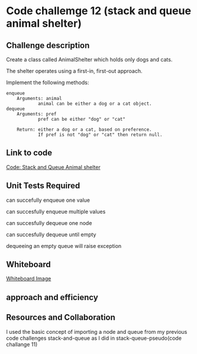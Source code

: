 # Code challemge 12 (stack and queue animal shelter)

## Challenge description

Create a class called AnimalShelter which holds only dogs and cats.

The shelter operates using a first-in, first-out approach.

Implement the following methods:

    enqueue
        Arguments: animal
                animal can be either a dog or a cat object.
    dequeue
        Arguments: pref
                pref can be either "dog" or "cat"

        Return: either a dog or a cat, based on preference.
                If pref is not "dog" or "cat" then return null.

## Link to code

[Code: Stack and Queue Animal shelter](/home/wonde/codefellows/code-401/data-structures-and-algorithms/python/code_challenges/stack_queue_animal_shelter/stack_queue_animal_shelter.py)


## Unit Tests Required

can succefully enqueue one value

can succesfully enqueue multiple values

can succesfully dequeue one node

can succesfully dequeue until empty

dequeeing an empty queue will raise exception


## Whiteboard

[Whiteboard Image](/home/wonde/codefellows/code-401/data-structures-and-algorithms/python/code_challenges/images/stack_queue_animal.jpg)

## approach and efficiency



## Resources and Collaboration

I used the basic concept of importing a node and queue from my previous code challenges stack-and-queue as I did in stack-queue-pseudo(code challange 11)

